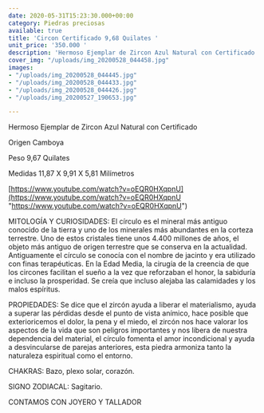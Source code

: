 ```yaml
---
date: 2020-05-31T15:23:30.000+00:00
category: Piedras preciosas
available: true
title: 'Circon Certificado 9,68 Quilates '
unit_price: '350.000 '
description: 'Hermoso Ejemplar de Zircon Azul Natural con Certificado '
cover_img: "/uploads/img_20200528_044458.jpg"
images:
- "/uploads/img_20200528_044445.jpg"
- "/uploads/img_20200528_044433.jpg"
- "/uploads/img_20200528_044426.jpg"
- "/uploads/img_20200527_190653.jpg"

---
```

Hermoso Ejemplar de Zircon Azul Natural con Certificado 

Origen Camboya 

Peso 9,67 Quilates 

Medidas 11,87 X 9,91 X 5,81 Milímetros 

[https://www.youtube.com/watch?v=oEQR0HXqpnU](https://www.youtube.com/watch?v=oEQR0HXqpnU "https://www.youtube.com/watch?v=oEQR0HXqpnU")

MITOLOGÍA Y CURIOSIDADES: El círculo es el mineral más antiguo conocido de la tierra y uno de los minerales más abundantes en la corteza terrestre. Uno de estos cristales tiene unos 4.400 millones de años, el objeto más antiguo de origen terrestre que se conserva en la actualidad. Antiguamente el círculo se conocía con el nombre de jacinto y era utilizado con finas terapéuticas. En la Edad Media, la cirugía de la creencia de que los circones facilitan el sueño a la vez que reforzaban el honor, la sabiduría e incluso la prosperidad. Se creía que incluso alejaba las calamidades y los malos espíritus.

PROPIEDADES: Se dice que el zircón ayuda a liberar el materialismo, ayuda a superar las pérdidas desde el punto de vista anímico, hace posible que exterioricemos el dolor, la pena y el miedo, el zircón nos hace valorar los aspectos de la vida que son peligros importantes y nos libera de nuestra dependencia del material, el círculo fomenta el amor incondicional y ayuda a desvincularse de parejas anteriores, esta piedra armoniza tanto la naturaleza espiritual como el entorno.

CHAKRAS: Bazo, plexo solar, corazón.

SIGNO ZODIACAL: Sagitario.

CONTAMOS CON JOYERO Y TALLADOR